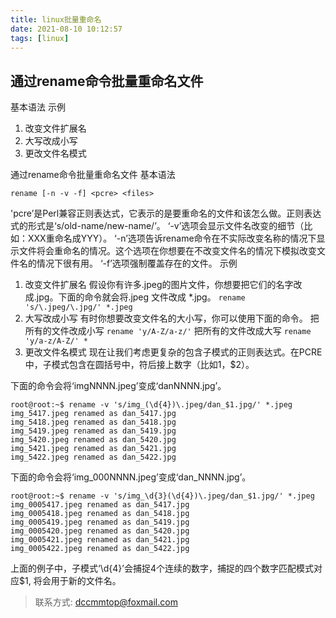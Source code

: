 ```yaml
---
title: linux批量重命名
date: 2021-08-10 10:12:57
tags: [linux]
---
```


## 通过rename命令批量重命名文件
基本语法
示例
1. 改变文件扩展名
2. 大写改成小写
3. 更改文件名模式


通过rename命令批量重命名文件
基本语法
```shell
rename [-n -v -f] <pcre> <files>
```
'pcre’是Perl兼容正则表达式，它表示的是要重命名的文件和该怎么做。正则表达式的形式是‘s/old-name/new-name/’。
‘-v’选项会显示文件名改变的细节（比如：XXX重命名成YYY）。
‘-n’选项告诉rename命令在不实际改变名称的情况下显示文件将会重命名的情况。这个选项在你想要在不改变文件名的情况下模拟改变文件名的情况下很有用。
‘-f’选项强制覆盖存在的文件。
示例
1. 改变文件扩展名
假设你有许多.jpeg的图片文件，你想要把它们的名字改成.jpg。下面的命令就会将.jpeg 文件改成 *.jpg。
`rename 's/\.jpeg/\.jpg/' *.jpeg`
2. 大写改成小写
有时你想要改变文件名的大小写，你可以使用下面的命令。
把所有的文件改成小写
`rename 'y/A-Z/a-z/'`
把所有的文件改成大写
`rename 'y/a-z/A-Z/' *`
3. 更改文件名模式
现在让我们考虑更复杂的包含子模式的正则表达式。在PCRE中，子模式包含在圆括号中，符后接上数字（比如1，$2）。

下面的命令会将‘imgNNNN.jpeg’变成‘danNNNN.jpg’。
```shell
root@root:~$ rename -v 's/img_(\d{4})\.jpeg/dan_$1.jpg/' *.jpeg
img_5417.jpeg renamed as dan_5417.jpg
img_5418.jpeg renamed as dan_5418.jpg
img_5419.jpeg renamed as dan_5419.jpg
img_5420.jpeg renamed as dan_5420.jpg
img_5421.jpeg renamed as dan_5421.jpg
img_5422.jpeg renamed as dan_5422.jpg
```
下面的命令会将‘img_000NNNN.jpeg’变成‘dan_NNNN.jpg’。
```shell
root@root:~$ rename -v 's/img_\d{3}(\d{4})\.jpeg/dan_$1.jpg/' *.jpeg
img_0005417.jpeg renamed as dan_5417.jpg
img_0005418.jpeg renamed as dan_5418.jpg
img_0005419.jpeg renamed as dan_5419.jpg
img_0005420.jpeg renamed as dan_5420.jpg
img_0005421.jpeg renamed as dan_5421.jpg
img_0005422.jpeg renamed as dan_5422.jpg
```
上面的例子中，子模式‘\d{4}’会捕捉4个连续的数字，捕捉的四个数字匹配模式对应$1, 将会用于新的文件名。

> 联系方式: dccmmtop@foxmail.com
